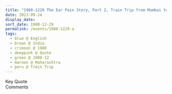 ```yaml
---
title: "1980-1229 The Ear Pain Story, Part 2, Train Trip from Mumbai to Rāhurī, Maharashtra, India"
date: 2023-09-24
display_date: 
sort_date: 1980-12-29
permalink: /events/1980-1229-a
tags:
  - blue @ English
  - brown @ India
  - crimson @ 1980
  - deeppink @ Quote
  - green @ 1980-12
  - maroon @ Maharashtra
  - peru @ Train Trip
---
```


<wave-list>
  <list-title color="green" width="75">Key Quote</list-title>
  <list-item color="BlanchedAlmond"  width="200"></list-item>
  <list-item color="Lavender"></list-item>
  <list-item color="BlanchedAlmond"></list-item>
</wave-list>

<br>

<wave-list>
  <list-title color="green" width="75">Comments</list-title>
  <list-item color="BlanchedAlmond"  width="200"></list-item>
  <list-item color="Lavender"></list-item>
  <list-item color="BlanchedAlmond"></list-item>
</wave-list>